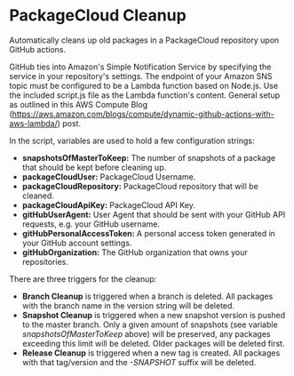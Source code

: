 # PackageCloud Cleanup
Automatically cleans up old packages in a PackageCloud repository upon GitHub actions.

GitHub ties into Amazon's Simple Notification Service by specifying the service in your repository's settings. The endpoint of your Amazon SNS topic must be configured to be a Lambda function based on Node.js. Use the included script.js file as the Lambda function's content.
General setup as outlined in this AWS Compute Blog (https://aws.amazon.com/blogs/compute/dynamic-github-actions-with-aws-lambda/) post.

In the script, variables are used to hold a few configuration strings:
* **snapshotsOfMasterToKeep:** The number of snapshots of a package that should be kept before cleaning up.
* **packageCloudUser:** PackageCloud Username.
* **packageCloudRepository:** PackageCloud repository that will be cleaned.
* **packageCloudApiKey:** PackageCloud API Key.
* **gitHubUserAgent:** User Agent that should be sent with your GitHub API requests, e.g. your GitHub username.
* **gitHubPersonalAccessToken:** A personal access token generated in your GitHub account settings.
* **gitHubOrganization:** The GitHub organization that owns your repositories.

There are three triggers for the cleanup:
* **Branch Cleanup** is triggered when a branch is deleted. All packages with the branch name in the version string will be deleted.
* **Snapshot Cleanup** is triggered when a new snapshot version is pushed to the master branch. Only a given amount of snapshots (see variable *snapshotsOfMasterToKeep* above) will be preserved, any packages exceeding this limit will be deleted. Older packages will be deleted first.
* **Release Cleanup** is triggered when a new tag is created. All packages with that tag/version and the *-SNAPSHOT* suffix will be deleted.
